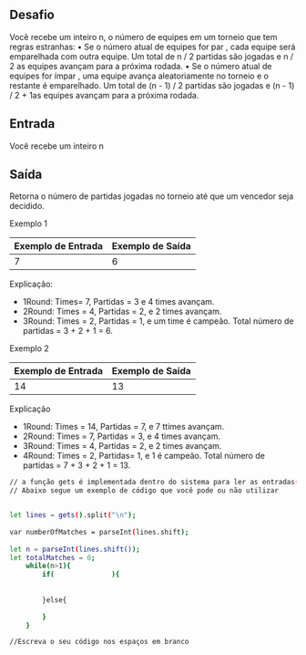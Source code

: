 ## Desafio

Você recebe um inteiro n, o número de equipes em um torneio que tem regras estranhas:
•	Se o número atual de equipes for par , cada equipe será emparelhada com outra equipe. Um total de n / 2 partidas são jogadas e n / 2 as equipes avançam para a próxima rodada.
•	Se o número atual de equipes for ímpar , uma equipe avança aleatoriamente no torneio e o restante é emparelhado. Um total de (n - 1) / 2 partidas são jogadas e (n - 1) / 2 + 1as equipes avançam para a próxima rodada.

## Entrada

Você recebe um inteiro n

## Saída

Retorna o número de partidas jogadas no torneio até que um vencedor seja decidido.

Exemplo 1

| Exemplo de Entrada | Exemplo de Saída|
| ---|--- |
| 7 | 6 |

Explicação: 
- 1Round: Times=  7, Partidas = 3 e 4 times avançam.
- 2Round: Times = 4, Partidas = 2, e 2 times avançam.
- 3Round: Times = 2, Partidas = 1, e um time é campeão.
Total número de partidas = 3 + 2 + 1 = 6.

Exemplo 2

| Exemplo de Entrada | Exemplo de Saída|
| ---|--- |
| 14 | 13 |

Explicação
- 1Round: Times = 14, Partidas = 7, e 7 ttimes avançam.
- 2Round: Times = 7, Partidas = 3, e 4 times avançam.
- 3Round: Times = 4, Partidas = 2, e 2 times avançam.
- 4Round: Times = 2, Partidas=  1, e 1 é campeão.
Total número de partidas = 7 + 3 + 2 + 1 = 13.


```bash
// a função gets é implementada dentro do sistema para ler as entradas(inputs) dos dados e a função print para imprimir a saída (output) de dados e já pula uma linha ("\n")
// Abaixo segue um exemplo de código que você pode ou não utilizar


let lines = gets().split("\n");
 
var numberOfMatches = parseInt(lines.shift);
 
let n = parseInt(lines.shift());
let totalMatches = 0;
    while(n>1){
        if(              ){
             
            
        }else{
            
        }
    }

//Escreva o seu código nos espaços em branco



```